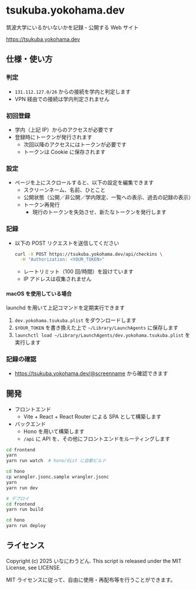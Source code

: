 # tsukuba.yokohama.dev

筑波大学にいるかいないかを記録・公開する Web サイト

<https://tsukuba.yokohama.dev>

## 仕様・使い方

### 判定
- `131.112.127.0/26` からの接続を学内と判定します
- VPN 経由での接続は学内判定されません

### 初回登録
- 学内（上記 IP）からのアクセスが必要です
- 登録時にトークンが発行されます
  - 次回以降のアクセスにはトークンが必要です
  - トークンは Cookie に保存されます

### 設定
- ページを上にスクロールすると、以下の設定を編集できます
  - スクリーンネーム、名前、ひとこと
  - 公開状態（公開／非公開／学内限定、一覧への表示、過去の記録の表示）
  - トークン再発行
    - 現行のトークンを失効させ、新たなトークンを発行します

### 記録
- 以下の POST リクエストを送信してください
  ```bash
  curl -X POST https://tsukuba.yokohama.dev/api/checkins \
    -H "Authorization: <YOUR_TOKEN>"
  ```
  - レートリミット（100 回/時間）を設けています
  - IP アドレスは収集されません

#### macOS を使用している場合

launchd を用いて上記コマンドを定期実行できます

1. `dev.yokohama.tsukuba.plist` をダウンロードします
2. `$YOUR_TOKEN` を書き換えた上で `~/Library/LaunchAgents` に保存します
3. `launchctl load ~/Library/LaunchAgents/dev.yokohama.tsukuba.plist` を実行します

### 記録の確認
  - <https://tsukuba.yokohama.dev/@screenname> から確認できます

## 開発

- フロントエンド
  - Vite + React + React Router による SPA として構築します
- バックエンド
  - Hono を用いて構築します
  - `/api` に API を、その他にフロントエンドをルーティングします

```bash
cd frontend
yarn
yarn run watch  # hono/dist に自動ビルド

cd hono
cp wrangler.jsonc.sample wrangler.jsonc
yarn
yarn run dev

# デプロイ
cd frontend
yarn run build

cd hono
yarn run deploy
```

## ライセンス

Copyright (c) 2025 いなにわうどん. This script is released under the MIT License, see LICENSE.

MIT ライセンスに従って、自由に使用・再配布等を行うことができます。
